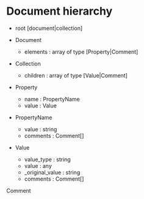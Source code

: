 # Document hierarchy

* root [document|collection]

* Document
  * elements : array of type [Property|Comment]

* Collection
  * children : array of type [Value|Comment]

* Property
  * name : PropertyName
  * value : Value

* PropertyName
  * value : string
  * comments : Comment[]

* Value
  * value_type : string
  * value : any
  * _original_value : string
  * comments : Comment[]

Comment
